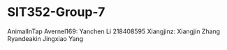 # SIT352-Group-7
AnimalInTap
Avernel169: Yanchen Li 218408595
Xiangjinz: Xiangjin Zhang
Ryandeakin Jingxiao Yang
